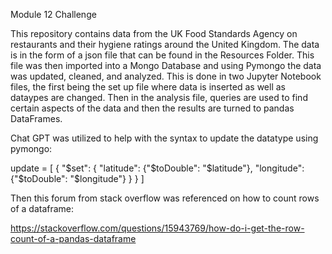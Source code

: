 Module 12 Challenge

This repository contains data from the UK Food Standards Agency on restaurants and their hygiene ratings around the United Kingdom. The data is in the form of a json file that can be found in the Resources Folder. This file was then imported into a Mongo Database and using Pymongo the data was updated, cleaned, and analyzed. This is done in two Jupyter Notebook files, the first being the set up file where data is inserted as well as dataypes are changed. Then in the analysis file, queries are used to find certain aspects of the data and then the results are turned to pandas DataFrames. 

Chat GPT was utilized to help with the syntax to update the datatype using pymongo:

update = [
    {
        "$set": {
            "latitude": {"$toDouble": "$latitude"},
            "longitude": {"$toDouble": "$longitude"}
        }
    }
]


Then this forum from stack overflow was referenced on how to count rows of a dataframe: 

https://stackoverflow.com/questions/15943769/how-do-i-get-the-row-count-of-a-pandas-dataframe

